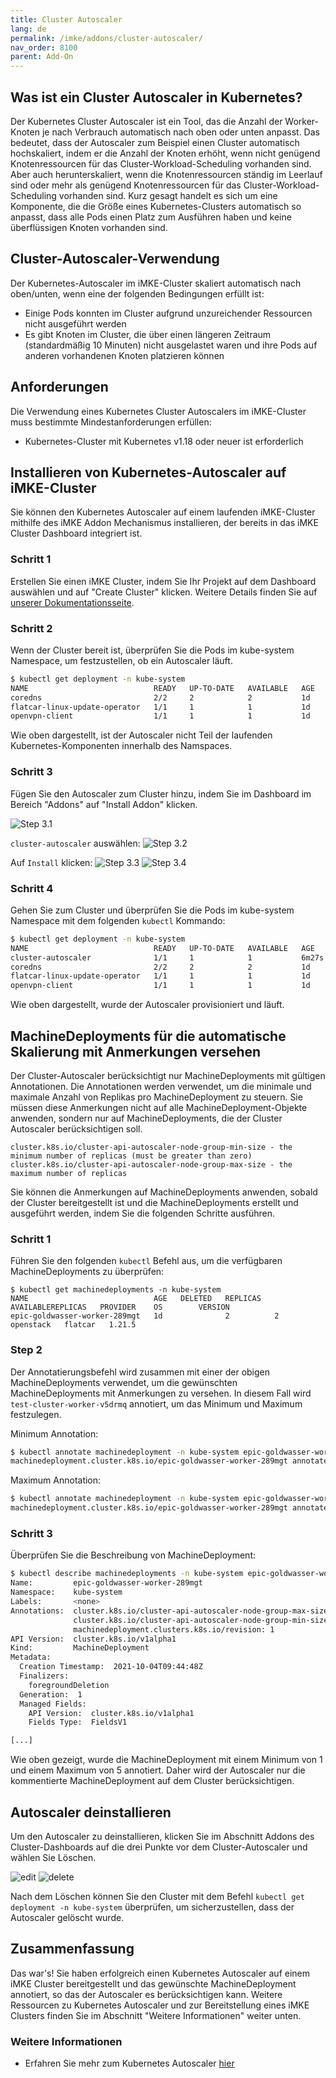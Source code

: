 ```yaml
---
title: Cluster Autoscaler
lang: de
permalink: /imke/addons/cluster-autoscaler/
nav_order: 8100
parent: Add-On
---
```

<!-- LTeX:  language=de-DE -->

## Was ist ein Cluster Autoscaler in Kubernetes?

Der Kubernetes Cluster Autoscaler ist ein Tool, das die Anzahl der Worker-Knoten je nach Verbrauch automatisch nach oben oder unten anpasst. Das bedeutet, dass der Autoscaler zum Beispiel einen Cluster automatisch hochskaliert, indem er die Anzahl der Knoten erhöht, wenn nicht genügend Knotenressourcen für das Cluster-Workload-Scheduling vorhanden sind. Aber auch herunterskaliert, wenn die Knotenressourcen ständig im Leerlauf sind oder mehr als genügend Knotenressourcen für das Cluster-Workload-Scheduling vorhanden sind. Kurz gesagt handelt es sich um eine Komponente, die die Größe eines Kubernetes-Clusters automatisch so anpasst, dass alle Pods einen Platz zum Ausführen haben und keine überflüssigen Knoten vorhanden sind.

## Cluster-Autoscaler-Verwendung

Der Kubernetes-Autoscaler im iMKE-Cluster skaliert automatisch nach oben/unten, wenn eine der folgenden Bedingungen erfüllt ist:

* Einige Pods konnten im Cluster aufgrund unzureichender Ressourcen nicht ausgeführt werden
* Es gibt Knoten im Cluster, die über einen längeren Zeitraum (standardmäßig 10 Minuten) nicht ausgelastet waren und ihre Pods auf anderen vorhandenen Knoten platzieren können

## Anforderungen

Die Verwendung eines Kubernetes Cluster Autoscalers im iMKE-Cluster muss bestimmte Mindestanforderungen erfüllen:

* Kubernetes-Cluster mit Kubernetes v1.18 oder neuer ist erforderlich

## Installieren von Kubernetes-Autoscaler auf iMKE-Cluster

Sie können den Kubernetes Autoscaler auf einem laufenden iMKE-Cluster mithilfe des iMKE Addon Mechanismus installieren, der bereits in das iMKE Cluster Dashboard integriert ist.


### Schritt 1

Erstellen Sie einen iMKE Cluster, indem Sie Ihr Projekt auf dem Dashboard auswählen und auf "Create Cluster" klicken. Weitere Details finden Sie auf [unserer Dokumentationsseite](/imke/clusterlifecycle/creatingacluster/).

### Schritt 2

Wenn der Cluster bereit ist, überprüfen Sie die Pods im kube-system Namespace, um festzustellen, ob ein Autoscaler läuft.

```bash
$ kubectl get deployment -n kube-system
NAME                            READY   UP-TO-DATE   AVAILABLE   AGE
coredns                         2/2     2            2           1d
flatcar-linux-update-operator   1/1     1            1           1d
openvpn-client                  1/1     1            1           1d
```

Wie oben dargestellt, ist der Autoscaler nicht Teil der laufenden Kubernetes-Komponenten innerhalb des Namspaces.

### Schritt 3

Fügen Sie den Autoscaler zum Cluster hinzu, indem Sie im Dashboard im Bereich "Addons" auf "Install Addon" klicken.

![Step 3.1](overview.png)

`cluster-autoscaler` auswählen:
![Step 3.2](select.png)

Auf `Install` klicken:
![Step 3.3](install.png)
![Step 3.4](installed.png)

### Schritt 4

Gehen Sie zum Cluster und überprüfen Sie die Pods im kube-system Namespace mit dem folgenden `kubectl` Kommando:

```bash
$ kubectl get deployment -n kube-system
NAME                            READY   UP-TO-DATE   AVAILABLE   AGE
cluster-autoscaler              1/1     1            1           6m27s
coredns                         2/2     2            2           1d
flatcar-linux-update-operator   1/1     1            1           1d
openvpn-client                  1/1     1            1           1d
```
Wie oben dargestellt, wurde der Autoscaler provisioniert und läuft.

## MachineDeployments für die automatische Skalierung mit Anmerkungen versehen

Der Cluster-Autoscaler berücksichtigt nur MachineDeployments mit gültigen Annotationen. Die Annotationen werden verwendet, um die minimale und maximale Anzahl von Replikas pro MachineDeployment zu steuern. Sie müssen diese Anmerkungen nicht auf alle MachineDeployment-Objekte anwenden, sondern nur auf MachineDeployments, die der Cluster Autoscaler berücksichtigen soll.

```
cluster.k8s.io/cluster-api-autoscaler-node-group-min-size - the minimum number of replicas (must be greater than zero)
cluster.k8s.io/cluster-api-autoscaler-node-group-max-size - the maximum number of replicas
```

Sie können die Anmerkungen auf MachineDeployments anwenden, sobald der Cluster bereitgestellt ist und die MachineDeployments erstellt und ausgeführt werden, indem Sie die folgenden Schritte ausführen.

### Schritt 1

Führen Sie den folgenden `kubectl` Befehl aus, um die verfügbaren MachineDeployments zu überprüfen:

```
$ kubectl get machinedeployments -n kube-system 
NAME                            AGE   DELETED   REPLICAS   AVAILABLEREPLICAS   PROVIDER    OS        VERSION
epic-goldwasser-worker-289mgt   1d              2          2                   openstack   flatcar   1.21.5
```

### Step 2

Der Annotatierungsbefehl wird zusammen mit einer der obigen MachineDeployments verwendet, um die gewünschten MachineDeployments mit Anmerkungen zu versehen. In diesem Fall wird `test-cluster-worker-v5drmq` annotiert, um das Minimum und Maximum festzulegen.

Minimum Annotation:

```bash
$ kubectl annotate machinedeployment -n kube-system epic-goldwasser-worker-289mgt cluster.k8s.io/cluster-api-autoscaler-node-group-min-size="1"
machinedeployment.cluster.k8s.io/epic-goldwasser-worker-289mgt annotated
```

Maximum Annotation:

```bash
$ kubectl annotate machinedeployment -n kube-system epic-goldwasser-worker-289mgt cluster.k8s.io/cluster-api-autoscaler-node-group-max-size="5"
machinedeployment.cluster.k8s.io/epic-goldwasser-worker-289mgt annotated
```

### Schritt 3

Überprüfen Sie die Beschreibung von MachineDeployment:

```bash
$ kubectl describe machinedeployments -n kube-system epic-goldwasser-worker-289mgt
Name:         epic-goldwasser-worker-289mgt
Namespace:    kube-system
Labels:       <none>
Annotations:  cluster.k8s.io/cluster-api-autoscaler-node-group-max-size: 5
              cluster.k8s.io/cluster-api-autoscaler-node-group-min-size: 1
              machinedeployment.clusters.k8s.io/revision: 1
API Version:  cluster.k8s.io/v1alpha1
Kind:         MachineDeployment
Metadata:
  Creation Timestamp:  2021-10-04T09:44:48Z
  Finalizers:
    foregroundDeletion
  Generation:  1
  Managed Fields:
    API Version:  cluster.k8s.io/v1alpha1
    Fields Type:  FieldsV1

[...]
```

Wie oben gezeigt, wurde die MachineDeployment mit einem Minimum von 1 und einem Maximum von 5 annotiert. Daher wird der Autoscaler nur die kommentierte MachineDeployment auf dem Cluster berücksichtigen.

## Autoscaler deinstallieren

Um den Autoscaler zu deinstallieren, klicken Sie im Abschnitt Addons des Cluster-Dashboards auf die drei Punkte vor dem Cluster-Autoscaler und wählen Sie Löschen.

![edit](edit.png)
![delete](delete.png)

Nach dem Löschen können Sie den Cluster mit dem Befehl `kubectl get deployment -n kube-system` überprüfen, um sicherzustellen, dass der Autoscaler gelöscht wurde.

## Zusammenfassung

Das war's! Sie haben erfolgreich einen Kubernetes Autoscaler auf einem iMKE Cluster bereitgestellt und das gewünschte MachineDeployment annotiert, so das der Autoscaler es berücksichtigen kann. Weitere Ressourcen zu Kubernetes Autoscaler und zur Bereitstellung eines iMKE Clusters finden Sie im Abschnitt "Weitere Informationen" weiter unten.

### Weitere Informationen

* Erfahren Sie mehr zum Kubernetes Autoscaler [hier](https://github.com/kubernetes/autoscaler/blob/master/cluster-autoscaler/FAQ.md#what-is-cluster-autoscaler)
